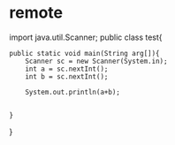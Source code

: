 # remote
import java.util.Scanner;
public class test{
 
    public static void main(String arg[]){
        Scanner sc = new Scanner(System.in);
        int a = sc.nextInt();
        int b = sc.nextInt();

        System.out.println(a+b);

        
    }
}
